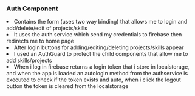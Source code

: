 <h3>Auth Component</h3>
<li>Contains the form (uses two way binding) that allows me to login and add/delete/edit of projects/skills </li> 
<li>It uses  the auth service which send my credentials to firebase then redirects me to home page</li> 
<li>After login buttons for adding/editing/deleting projects/skills appear</li> 
<li>I used an AuthGuard to protect the child components that allow me to add skills/projects   </li>
<li>When i log in firebase returns a login token that i store in localstorage, and when the app is loaded an autologin method from the authservice is executed to check if the token exists and auto, when i click the logout button the token is cleared from the localstorage </li>




